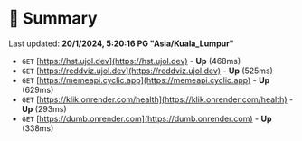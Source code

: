 # 📖 Summary
Last updated: **20/1/2024, 5:20:16 PG "Asia/Kuala_Lumpur"**

- `GET` [https://hst.ujol.dev](https://hst.ujol.dev) - **Up** (468ms)
- `GET` [https://reddviz.ujol.dev](https://reddviz.ujol.dev) - **Up** (525ms)
- `GET` [https://memeapi.cyclic.app](https://memeapi.cyclic.app) - **Up** (629ms)
- `GET` [https://klik.onrender.com/health](https://klik.onrender.com/health) - **Up** (293ms)
- `GET` [https://dumb.onrender.com](https://dumb.onrender.com) - **Up** (338ms)
